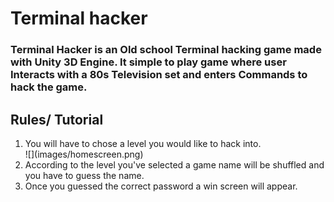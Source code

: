<h1>Terminal hacker</h1>
<h3>Terminal Hacker is an Old school Terminal hacking game made with Unity 3D Engine. It simple to play game where user Interacts with a 80s Television set and enters Commands
to hack the game.</h3>
<h2> Rules/ Tutorial</h2>
<ol>
<li>You will have to chose a level you would like to hack into.</li>
![](images/homescreen.png)
<li>According to the level you've selected a game name will be shuffled and you have to guess the name.</li>
<li>Once you guessed the correct password a win screen will appear.</li>
</ol>
